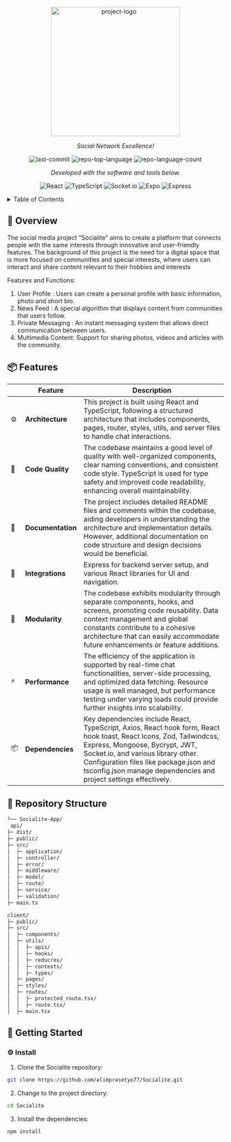 <p align="center">
  <img src="https://demo.foxthemes.net/socialite-v3.0/assets/images/logo-light.png" width="300" alt="project-logo">
</p>

<p align="center">
 <em>Social Network Excellence!</em>
</p>
<p align="center">
	<img src="https://img.shields.io/github/last-commit/alimprasetyo77/Socialite?style=flat-square&logo=git&logoColor=white&&color=00aaaa" alt="last-commit">
	<img src="https://img.shields.io/github/languages/top/alimprasetyo77/Socialite?style=flat-square&&color=00aaaa" alt="repo-top-language">
	<img src="https://img.shields.io/github/languages/count/alimprasetyo77/Socialite?style=flat-square&&color=00aaaa" alt="repo-language-count">
<p>
<p align="center">
		<em>Developed with the software and tools below.</em>
</p>
<p align="center">
	<img src="https://img.shields.io/badge/React-61DAFB.svg?style=flat-square&logo=React&logoColor=black" alt="React">
	<img src="https://img.shields.io/badge/TypeScript-3178C6.svg?style=flat-square&logo=TypeScript&logoColor=white" alt="TypeScript">
	<img src="https://img.shields.io/badge/Socket.io-412991.svg?style=flat-square&logo=Socket.io&logoColor=white" alt="Socket.io">
	<img src="https://img.shields.io/badge/Cloudinary-000020.svg?style=flat-square&logo=Cloudinary&logoColor=white" alt="Expo">
	<img src="https://img.shields.io/badge/Express-000000.svg?style=flat-square&logo=Express&logoColor=white" alt="Express">
</p>


<!-- TABLE OF CONTENTS -->
<details>
  <summary>Table of Contents</summary>

- [📍 Overview](#-overview)
- [📦 Features](#-features)
- [📂 Repository Structure](#-repository-structure)
- [🚀 Getting Started](#-getting-started)
</details>



## 📍 Overview

The social media project "Socialite" aims to create a platform that connects people with the same interests through innovative and user-friendly features. The background of this project is the need for a digital space that is more focused on communities and special interests, where users can interact and share content relevant to their hobbies and interests

Features and Functions:

1. User Profile : Users can create a personal profile with basic information, photo and short bio.
2. News Feed : A special algorithm that displays content from communities that users follow.
3. Private Messaging : An instant messaging system that allows direct communication between users.
4. Multimedia Content: Support for sharing photos, videos and articles with the community.


## 📦 Features

|    |   Feature         | Description |
|----|-------------------|---------------------------------------------------------------|
| ⚙️  | **Architecture**  | This project is built using React and TypeScript, following a structured architecture that includes components, pages, router, styles, utils, and server files to handle chat interactions. |
| 🔩 | **Code Quality**  | The codebase maintains a good level of quality with well-organized components, clear naming conventions, and consistent code style. TypeScript is used for type safety and improved code readability, enhancing overall maintainability. |
| 📄 | **Documentation** | The project includes detailed README files and comments within the codebase, aiding developers in understanding the architecture and implementation details. However, additional documentation on code structure and design decisions would be beneficial. |
| 🔌 | **Integrations**  | Express for backend server setup, and various React libraries for UI and navigation. |
| 🧩 | **Modularity**    | The codebase exhibits modularity through separate components, hooks, and screens, promoting code reusability. Data context management and global constants contribute to a cohesive architecture that can easily accommodate future enhancements or feature additions. |
| ⚡️  | **Performance**   | The efficiency of the application is supported by real-time chat functionalities, server-side processing, and optimized data fetching. Resource usage is well managed, but performance testing under varying loads could provide further insights into scalability. |
| 📦 | **Dependencies**  | Key dependencies include React, TypeScript, Axios,       React hook form, React hook toast, React Icons, Zod, Tailwindcss, Express, Mongoose, Bycrypt, JWT, Socket.io, and various library other. Configuration files like package.json and tsconfig.json manage dependencies and project settings effectively. |



## 📂 Repository Structure

```sh
└── Socialite-App/
 api/
├─ dist/
├─ public/
├─ src/
│  ├─ application/
│  ├─ controller/
│  ├─ error/
│  ├─ middleware/
│  ├─ model/
│  ├─ route/
│  ├─ service/
│  ├─ validation/
├─ main.ts

client/
├─ public/
├─ src/
│  ├─ components/
│  ├─ utils/
│  │  ├─ apis/
│  │  ├─ hooks/
│  │  ├─ reducres/
│  │  ├─ contexts/
│  │  ├─ types/
│  ├─ pages/
│  ├─ styles/
│  ├─ routes/
│  │  ├─ protected_route.tsx/
│  │  ├─ route.tsx/
│  ├─ main.tsx
```


## 🚀 Getting Started

### ⚙️ Install

1. Clone the Socialite repository:

```sh
git clone https://github.com/alimprasetyo77/Socialite.git
```

2. Change to the project directory:

```sh
cd Socialite
```

3. Install the dependencies:

```sh
npm install
```


